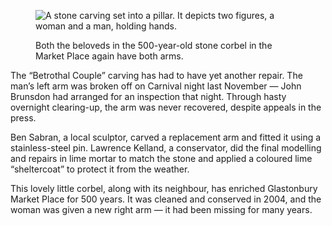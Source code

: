 <figure>
<img src="../betrothed.jpg" alt="A stone carving set into a pillar. It depicts two figures, a woman and a man, holding hands.">
<figcaption>

Both the beloveds in the 500-year-old stone corbel in the Market Place
again have both arms.

</figcaption>
</figure>

The “Betrothal Couple” carving has had to have yet another repair. The
man’s left arm was broken off on Carnival night last November — John
Brunsdon had arranged for an inspection that night. Through hasty
overnight clearing-up, the arm was never recovered, despite appeals in
the press.

Ben Sabran, a local sculptor, carved a replacement arm and fitted it
using a stainless-steel pin. Lawrence Kelland, a conservator, did the
final modelling and repairs in lime mortar to match the stone and
applied a coloured lime “sheltercoat” to protect it from the weather.

This lovely little corbel, along with its neighbour, has enriched
Glastonbury Market Place for 500 years. It was cleaned and conserved in
2004, and the woman was given a new right arm — it had been missing for
many years.
